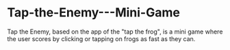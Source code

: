 # Tap-the-Enemy---Mini-Game
Tap the Enemy, based on the app of the "tap the frog", is a mini game where the user scores by clicking or tapping on frogs as fast as they can.
